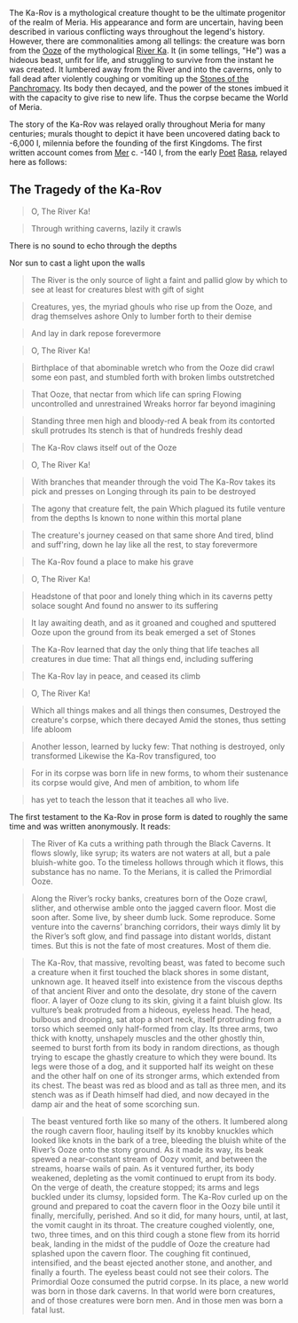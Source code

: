 The Ka-Rov is a mythological creature thought to be the ultimate progenitor of the realm of Meria.  His appearance and form are uncertain, having been described in various conflicting ways throughout the legend's history.  However, there are commonalities among all tellings: the creature was born from the [Ooze](wiki/ooze.md) of the mythological [River Ka](wiki/river_ka.md).  It (in some tellings, "He") was a hideous beast, unfit for life, and struggling to survive from the instant he was created.  It lumbered away from the River and into the caverns, only to fall dead after violently coughing or vomiting up the [Stones of the Panchromacy](wiki/stones_of_the_panchromacy.md).  Its body then decayed, and the power of the stones imbued it with the capacity to give rise to new life.  Thus the corpse became the World of Meria.

The story of the Ka-Rov was relayed orally throughout Meria for many centuries; murals thought to depict it have been uncovered dating back to -6,000 I, milennia before the founding of the first Kingdoms.  The first written account comes from [Mer](wiki/mer) c. -140 I, from the early [Poet](wiki/Poets) [Rasa](wiki/Rasa), relayed here as follows:

## The Tragedy of the Ka-Rov

> O, The River Ka!

> Through writhing caverns, lazily it crawls

There is no sound to echo through the depths

Nor sun to cast a light upon the walls

> The River is the only source of light
> a faint and pallid glow by which to see
> at least for creatures blest with gift of sight

> Creatures, yes, the myriad ghouls who rise
> up from the Ooze, and drag themselves ashore
> Only to lumber forth to their demise

> And lay in dark repose forevermore

> O, The River Ka!

> Birthplace of that abominable wretch
> who from the Ooze did crawl some eon past,
> and stumbled forth with broken limbs outstretched

> That Ooze, that nectar from which life can spring
> Flowing uncontrolled and unrestrained
> Wreaks horror far beyond imagining

> Standing three men high and bloody-red
> A beak from its contorted skull protrudes
> Its stench is that of hundreds freshly dead

> The Ka-Rov claws itself out of the Ooze

> O, The River Ka!

> With branches that meander through the void
> The Ka-Rov takes its pick and presses on
> Longing through its pain to be destroyed

> The agony that creature felt, the pain
> Which plagued its futile venture from the depths
> Is known to none within this mortal plane

> The creature's journey ceased on that same shore
> And tired, blind and suff'ring, down he lay
> like all the rest, to stay forevermore

> The Ka-Rov found a place to make his grave

> O, The River Ka!

> Headstone of that poor and lonely thing
> which in its caverns petty solace sought
> And found no answer to its suffering

> It lay awaiting death, and as it groaned
> and coughed and sputtered Ooze upon the ground
> from its beak emerged a set of Stones

> The Ka-Rov learned that day the only thing
> that life teaches all creatures in due time:
> That all things end, including suffering

> The Ka-Rov lay in peace, and ceased its climb

> O, The River Ka!

> Which all things makes and all things then consumes,
> Destroyed the creature's corpse, which there decayed
> Amid the stones, thus setting life abloom

> Another lesson, learned by lucky few:
> That nothing is destroyed, only transformed
> Likewise the Ka-Rov transfigured, too

> For in its corpse was born life in new forms,
> to whom their sustenance its corpse would give,
> And men of ambition, to whom life

> has yet to teach the lesson
> that it teaches all who live.

The first testament to the Ka-Rov in prose form is dated to roughly the same time and was written anonymously.  It reads:

>The River of Ka cuts a writhing path through the Black Caverns. It flows slowly, like syrup; its waters are not waters at all, but a pale bluish-white goo. To the timeless hollows through which it flows, this substance has no name. To the Merians, it is called the Primordial Ooze.

>Along the River’s rocky banks, creatures born of the Ooze crawl, slither, and otherwise amble onto the jagged cavern floor. Most die soon after. Some live, by sheer dumb luck. Some reproduce. Some venture into the caverns’ branching corridors, their ways dimly lit by the River’s soft glow, and find passage into distant worlds, distant times. But this is not the fate of most creatures. Most of them die.

> The Ka-Rov, that massive, revolting beast, was fated to become such a creature when it first touched the black shores in some distant, unknown age. It heaved itself into existence from the viscous depths of that ancient River and onto the desolate, dry stone of the cavern floor. A layer of Ooze clung to its skin, giving it a faint bluish glow. Its vulture’s beak protruded from a hideous, eyeless head. The head, bulbous and drooping, sat atop a short neck, itself protruding from a torso which seemed only half-formed from clay. Its three arms, two thick with knotty, unshapely muscles and the other ghostly thin, seemed to burst forth from its body in random directions, as though trying to escape the ghastly creature to which they were bound. Its legs were those of a dog, and it supported half its weight on these and the other half on one of its stronger arms, which extended from its chest. The beast was red as blood and as tall as three men, and its stench was as if Death himself had died, and now decayed in the damp air and the heat of some scorching sun.

> The beast ventured forth like so many of the others. It lumbered along the rough cavern floor, hauling itself by its knobby knuckles which looked like knots in the bark of a tree, bleeding the bluish white of the River’s Ooze onto the stony ground. As it made its way, its beak spewed a near-constant stream of Oozy vomit, and between the streams, hoarse wails of pain. As it ventured further, its body weakened, depleting as the vomit continued to erupt from its body. On the verge of death, the creature stopped; its arms and legs buckled under its clumsy, lopsided form. The Ka-Rov curled up on the ground and prepared to coat the cavern floor in the Oozy bile until it finally, mercifully, perished. And so it did, for many hours, until, at last, the vomit caught in its throat. The creature coughed violently, one, two, three times, and on this third cough a stone flew from its horrid beak, landing in the midst of the puddle of Ooze the creature had splashed upon the cavern floor. The coughing fit continued, intensified, and the beast ejected another stone, and another, and finally a fourth. The eyeless beast could not see their colors.
The Primordial Ooze consumed the putrid corpse. In its place, a new world was born in those dark caverns. In that world were born creatures, and of those creatures were born men. And in those men was born a fatal lust.
